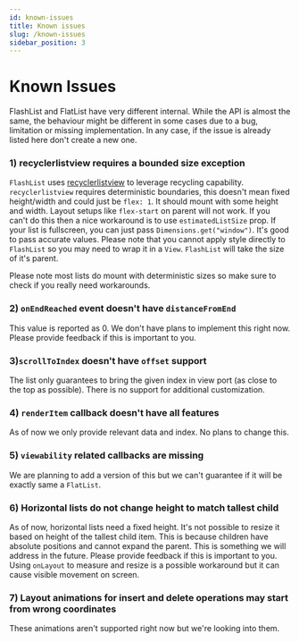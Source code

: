 ```yaml
---
id: known-issues
title: Known issues
slug: /known-issues
sidebar_position: 3
---
```


# Known Issues

FlashList and FlatList have very different internal. While the API is almost the same, the behaviour might be different in some cases due to a bug, limitation or missing implementation. In any case, if the issue is already listed here don't create a new one.

### 1) recyclerlistview requires a bounded size exception

`FlashList` uses [recyclerlistview](https://github.com/Flipkart/recyclerlistview) to leverage recycling capability. `recyclerlistview` requires deterministic boundaries, this doesn't mean fixed height/width and could just be `flex: 1`. It should mount with some height and width. Layout setups like `flex-start` on parent will not work. If you can't do this then a nice workaround is to use `estimatedListSize` prop. If your list is fullscreen, you can just pass `Dimensions.get("window")`. It's good to pass accurate values. Please note that you cannot apply style directly to `FlashList` so you may need to wrap it in a `View`. `FlashList` will take the size of it's parent.

Please note most lists do mount with deterministic sizes so make sure to check if you really need workarounds.

### 2) `onEndReached` event doesn't have `distanceFromEnd`

This value is reported as 0. We don't have plans to implement this right now. Please provide feedback if this is important to you.

### 3)`scrollToIndex` doesn't have `offset` support

The list only guarantees to bring the given index in view port (as close to the top as possible). There is no support for additional customization.

### 4) `renderItem` callback doesn't have all features

As of now we only provide relevant data and index. No plans to change this.

### 5) `viewability` related callbacks are missing

We are planning to add a version of this but we can't guarantee if it will be exactly same a `FlatList`.

### 6) Horizontal lists do not change height to match tallest child

As of now, horizontal lists need a fixed height. It's not possible to resize it based on height of the tallest child item. This is because children have absolute positions and cannot expand the parent. This is something we will address in the future. Please provide feedback if this is important to you. Using `onLayout` to measure and resize is a possible workaround but it can cause visible movement on screen.

### 7) Layout animations for insert and delete operations may start from wrong coordinates

These animations aren't supported right now but we're looking into them.
